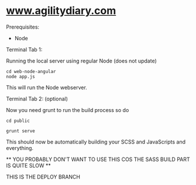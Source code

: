 www.agilitydiary.com
====================

Prerequisites:

* Node


Terminal Tab 1:

Running the local server using regular Node (does not update)

	cd web-node-angular
	node app.js

This will run the Node webserver.


Terminal Tab 2: (optional)

Now you need grunt to run the build process so do

	cd public

	grunt serve

This should now be automatically building your SCSS and JavaScripts and everything.

** YOU PROBABLY DON'T WANT TO USE THIS COS THE SASS BUILD PART IS QUITE SLOW **

THIS IS THE DEPLOY BRANCH
